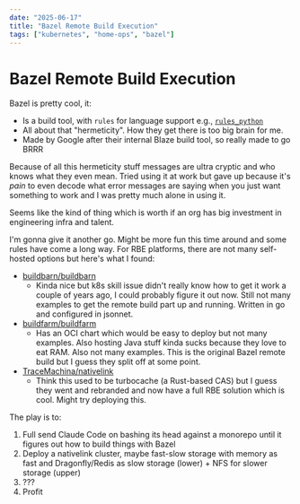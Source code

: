 ```yaml
---
date: "2025-06-17"
title: "Bazel Remote Build Execution"
tags: ["kubernetes", "home-ops", "bazel"]
---
```


# Bazel Remote Build Execution

Bazel is pretty cool, it:

- Is a build tool, with `rules` for language support e.g., [`rules_python`](https://github.com/bazel-contrib/rules_python)
- All about that "hermeticity". How they get there is too big brain for me.
- Made by Google after their internal Blaze build tool, so really made to go BRRR

Because of all this hermeticity stuff messages are ultra cryptic and who knows what they even mean. Tried using it at work but gave up because it's _pain_ to even decode what error messages are saying when you just want something to work and I was pretty much alone in using it.

Seems like the kind of thing which is worth if an org has big investment in engineering infra and talent.

I'm gonna give it another go. Might be more fun this time around and some rules have come a long way. For RBE platforms, there are not many self-hosted options but here's what I found:

- [buildbarn/buildbarn](https://github.com/buildbarn/bb-deployments)
  - Kinda nice but k8s skill issue didn't really know how to get it work a couple of years ago, I could probably figure it out now. Still not many examples to get the remote build part up and running. Written in go and configured in jsonnet.
- [buildfarm/buildfarm](https://github.com/buildfarm/buildfarm)
  - Has an OCI chart which would be easy to deploy but not many examples. Also hosting Java stuff kinda sucks because they love to eat RAM. Also not many examples. This is the original Bazel remote build but I guess they split off at some point.
- [TraceMachina/nativelink](https://github.com/TraceMachina/nativelink)
  - Think this used to be turbocache (a Rust-based CAS) but I guess they went and rebranded and now have a full RBE solution which is cool. Might try deploying this.

The play is to:

1. Full send Claude Code on bashing its head against a monorepo until it figures out how to build things with Bazel
2. Deploy a nativelink cluster, maybe fast-slow storage with memory as fast and Dragonfly/Redis as slow storage (lower) + NFS for slower storage (upper)
3. ???
4. Profit
